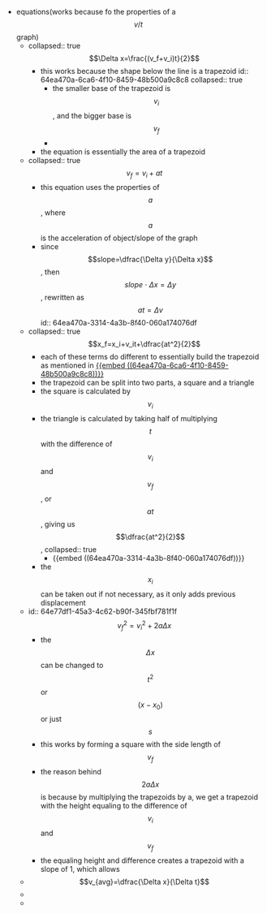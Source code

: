 - equations(works because fo the properties of a $$v/t$$ graph)
	- collapsed:: true
	  $$\Delta x=\frac{(v_f+v_i)t}{2}$$
		- this works because the shape below the line is a trapezoid
		  id:: 64ea470a-6ca6-4f10-8459-48b500a9c8c8
		  collapsed:: true
			- the smaller base of the trapezoid is $$v_i$$, and the bigger base is $$v_f$$
			-
		- the equation is essentially the area of a trapezoid
	- collapsed:: true
	  $$v_f=v_i+at$$
		- this equation uses the properties of $$a$$, where $$a$$ is the acceleration of object/slope of the graph
		- since $$slope=\dfrac{\Delta y}{\Delta x}$$, then $$slope\: \cdot\: \Delta x = \Delta y$$, rewritten as $$at = \Delta v$$
		  id:: 64ea470a-3314-4a3b-8f40-060a174076df
	- collapsed:: true
	  $$x_f=x_i+v_it+\dfrac{at^2}{2}$$
		- each of these terms do different to essentially build the trapezoid as mentioned in
		   [{{embed ((64ea470a-6ca6-4f10-8459-48b500a9c8c8))}}](logseq://graph/notes?block-id=64ea470a-6ca6-4f10-8459-48b500a9c8c8)
		- the trapezoid can be split into two parts, a square and a triangle
		- the square is calculated by $$v_i$$
		- the triangle is calculated by taking half of multiplying $$t$$ with the difference of $$v_i $$ and $$ v_f$$, or $$at$$, giving us $$\dfrac{at^2}{2}$$,
		  collapsed:: true
			- {{embed ((64ea470a-3314-4a3b-8f40-060a174076df))}}
		- the $$x_i$$ can be taken out if not necessary, as it only adds previous displacement
	- id:: 64e77df1-45a3-4c62-b90f-345fbf781f1f
	  $$v^2_f=v^2_i+2a\Delta x$$
		- the $$\Delta x$$ can be changed to $$t^2$$ or $$(x-x_0)$$ or just $$s$$
		- this works by forming a square with the side length of $$v_f$$
		- the reason behind $$2a\Delta x$$ is because by multiplying the trapezoids by a, we get a trapezoid with the height equaling to the difference of $$v_i$$ and $$v_f$$
		- the equaling height and difference creates a trapezoid with a slope of 1, which allows
	- $$v_{avg}=\dfrac{\Delta x}{\Delta t}$$
	-
	-